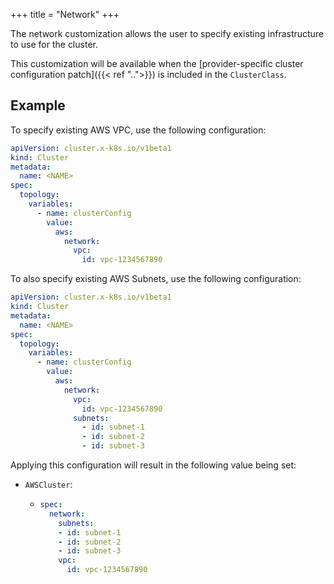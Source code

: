 +++
title = "Network"
+++

The network customization allows the user to specify existing infrastructure to use for the cluster.

This customization will be available when the
[provider-specific cluster configuration patch]({{< ref "..">}}) is included in the `ClusterClass`.

## Example

To specify existing AWS VPC, use the following configuration:

```yaml
apiVersion: cluster.x-k8s.io/v1beta1
kind: Cluster
metadata:
  name: <NAME>
spec:
  topology:
    variables:
      - name: clusterConfig
        value:
          aws:
            network:
              vpc:
                id: vpc-1234567890
```

To also specify existing AWS Subnets, use the following configuration:

```yaml
apiVersion: cluster.x-k8s.io/v1beta1
kind: Cluster
metadata:
  name: <NAME>
spec:
  topology:
    variables:
      - name: clusterConfig
        value:
          aws:
            network:
              vpc:
                id: vpc-1234567890
              subnets:
                - id: subnet-1
                - id: subnet-2
                - id: subnet-3
```

Applying this configuration will result in the following value being set:

- `AWSCluster`:

  - ```yaml
    spec:
      network:
        subnets:
        - id: subnet-1
        - id: subnet-2
        - id: subnet-3
        vpc:
          id: vpc-1234567890
    ```
